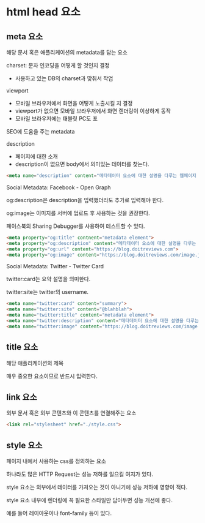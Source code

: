 # html head 요소

## meta 요소

해당 문서 혹은 애플리케이션의 metadata를 담는 요소

charset: 문자 인코딩을 어떻게 할 것인지 결정

- 사용하고 있는 DB의 charset과 맞춰서 작업

viewport

- 모바일 브라우저에서 화면을 어떻게 노출시킬 지 결정
- viewport가 없으면 모바일 브라우저에서 화면 렌더링이 이상하게 동작
- 모바일 브라우저에는 태블릿 PC도 포

SEO에 도움을 주는 metadata

description

- 페이지에 대한 소개
- description이 없으면 body에서 의미있는 데이터를 찾는다.

```html
<meta name="description" content="메타데이터 요소에 대한 설명을 다루는 웹페이지 입니다.">
```

Social Metadata: Facebook - Open Graph

og:description은 description을 입력했더라도 추가로 입력해야 한다.

og:image는 이미지를 서버에 업로드 후 사용하는 것을 권장한다.

페이스북의 Sharing Debugger를 사용하여 테스트할 수 있다.

```html
<meta property="og:title" contnent="metadata element">
<meta property="og:description" content="메타데이터 요소에 대한 설명을 다루는 웹페이지 입니다.">
<meta property="og:url" content="https://blog.doitreviews.com">
<meta property="og:image" content="https://blog.doitreviews.com/image.jpg">
```

Social Metadata: Twitter - Twitter Card

twitter:card는 요약 설명을 의미한다.

twitter:site는 twitter의 username.

```html
<meta name="twitter:card" content="summary">
<meta name="twitter:site" content="@blahblah">
<meta name="twitter:title" content="metadata element">
<meta name="twitter:description" content="메타데이터 요소에 대한 설명을 다루는 웹페이지 입니다.">
<meta name="twitter:image" content="https://blog.doitreviews.com/image.jpg">
```

## title 요소

해당 애플리케이션의 제목

매우 중요한 요소이므로 반드시 입력한다.

## link 요소

외부 문서 혹은 외부 콘텐츠와 이 콘텐츠를 연결해주는 요소

```html
<link rel="stylesheet" href="./style.css">
```

## style 요소

페이지 내에서 사용하는 css를 정의하는 요소

하나라도 많은 HTTP Request는 성능 저하를 일으킬 여지가 있다.

style 요소는 외부에서 데이터를 가져오는 것이 아니기에 성능 저하에 영향이 적다. 

style 요소 내부에 렌더링에 꼭 필요한 스타일만 담아두면 성능 개선에 좋다.

예를 들어 레이아웃이나 font-family 등이 있다.
